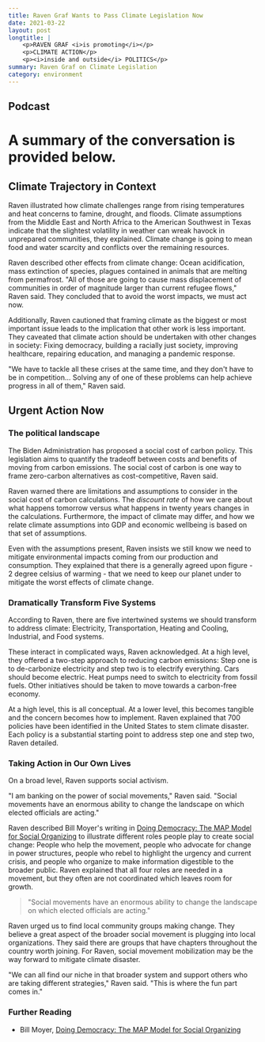```yaml
---
title: Raven Graf Wants to Pass Climate Legislation Now
date: 2021-03-22
layout: post
longtitle: |
    <p>RAVEN GRAF <i>is promoting</i></p>
    <p>CLIMATE ACTION</p>
    <p><i>inside and outside</i> POLITICS</p>
summary: Raven Graf on Climate Legislation
category: environment
---
```

## Podcast
<div id="buzzsprout-player-8644724"></div>
<script src="https://www.buzzsprout.com/1795888/8644724-1-raven-graf-wants-to-pass-climate-legislation-now.js?container_id=buzzsprout-player-8644724&player=small" type="text/javascript" charset="utf-8"></script>

# A summary of the conversation is provided below.

## Climate Trajectory in Context
Raven illustrated how climate challenges range from rising temperatures and heat concerns to famine, drought, and floods. Climate assumptions from the Middle East and North Africa to the American Southwest in Texas indicate that the slightest volatility in weather can wreak havock in unprepared communities, they explained. Climate change is going to mean food and water scarcity and conflicts over the remaining resources.

Raven described other effects from climate change: Ocean acidification, mass extinction of species, plagues contained in animals that are melting from permafrost. "All of those are going to cause mass displacement of communities in order of magnitude larger than current refugee flows," Raven said. They concluded that to avoid the worst impacts, we must act now.

Additionally, Raven cautioned that framing climate as the biggest or most important issue leads to the implication that other work is less important. They caveated that climate action should be undertaken with other changes in society: Fixing democracy, building a racially just society, improving healthcare, repairing education, and managing a pandemic response.

"We have to tackle all these crises at the same time, and they don't have to be in competition... Solving any of one of these problems can help achieve progress in all of them," Raven said.

## Urgent Action Now
### The political landscape
The Biden Administration has proposed a social cost of carbon policy. This legislation aims to quantify the tradeoff between costs and benefits of moving from carbon emissions. The social cost of carbon is one way to frame zero-carbon alternatives as cost-competitive, Raven said.

Raven warned there are limitations and assumptions to consider in the social cost of carbon calculations. The <i>discount rate</i> of how we care about what happens tomorrow versus what happens in twenty years changes in the calculations. Furthermore, the impact of climate may differ, and how we relate climate assumptions into GDP and economic wellbeing is based on that set of assumptions.

Even with the assumptions present, Raven insists we still know we need to mitigate environmental impacts coming from our production and consumption. They explained that there is a generally agreed upon figure - 2 degree celsius of warming - that we need to keep our planet under to mitigate the worst effects of climate change.

### Dramatically Transform Five Systems
According to Raven, there are five intertwined systems we should transform to address climate: Electricity, Transportation, Heating and Cooling, Industrial, and Food systems.

These interact in complicated ways, Raven acknowledged. At a high level, they offered a two-step approach to reducing carbon emissions: Step one is to de-carbonize electricity and step two is to electrify everything. Cars should become electric. Heat pumps need to switch to electricity from fossil fuels. Other initiatives should be taken to move towards a carbon-free economy.

At a high level, this is all conceptual. At a lower level, this becomes tangible and the concern becomes how to implement. Raven explained that 700 policies have been identified in the United States to stem climate disaster. Each policy is a substantial starting point to address step one and step two, Raven detailed.

### Taking Action in Our Own Lives
On a broad level, Raven supports social activism.

"I am banking on the power of social movements," Raven said. "Social movements have an enormous ability to change the landscape on which elected officials are acting."

Raven described Bill Moyer's writing in [Doing Democracy: The MAP Model for Social Organizing](https://www.amazon.com/Doing-Democracy-Organizing-Social-Movements/dp/0865714185/ref=asc_df_0865714185/?tag=hyprod-20&linkCode=df0&hvadid=312021238077&hvpos=&hvnetw=g&hvrand=4890988665961560017&hvpone=&hvptwo=&hvqmt=&hvdev=c&hvdvcmdl=&hvlocint=&hvlocphy=9026089&hvtargid=pla-569580675720&psc=1) to illustrate different roles people play to create social change: People who help the movement, people who advocate for change in power structures, people who rebel to highlight the urgency and current crisis, and people who organize to make information digestible to the broader public. Raven explained that all four roles are needed in a movement, but they often are not coordinated which leaves room for growth.

> "Social movements have an enormous ability to change the landscape on which elected officials are acting."

Raven urged us to find local community groups making change. They believe a great aspect of the broader social movement is plugging into local organizations. They said there are groups that have chapters throughout the country worth joining. For Raven, social movement mobilization may be the way forward to mitigate climate disaster.

"We can all find our niche in that broader system and support others who are taking different strategies," Raven said. "This is where the fun part comes in."

### Further Reading
- Bill Moyer, [Doing Democracy: The MAP Model for Social Organizing](https://www.amazon.com/Doing-Democracy-Organizing-Social-Movements/dp/0865714185/ref=asc_df_0865714185/?tag=hyprod-20&linkCode=df0&hvadid=312021238077&hvpos=&hvnetw=g&hvrand=4890988665961560017&hvpone=&hvptwo=&hvqmt=&hvdev=c&hvdvcmdl=&hvlocint=&hvlocphy=9026089&hvtargid=pla-569580675720&psc=1)